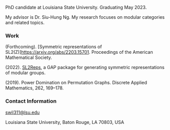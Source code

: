 PhD candidate at Louisiana State University. Graduating May 2023.

My advisor is Dr. Siu-Hung Ng. My research focuses on modular categories and related topics.

### Work

(Forthcoming). [Symmetric representations of SL2(Z)]https://arxiv.org/abs/2203.15701. Proceedings of the American Mathematical Society.

(2022). [SL2Reps](https://snw-0.github.io/sl2-reps/), a GAP package for generating symmetric representations of modular groups.

(2019). Power Domination on Permutation Graphs. Discrete Applied Mathematics, 262, 169–178.

### Contact Information

swil311@lsu.edu

Louisiana State University, Baton Rouge, LA 70803, USA

<!-- You can use the [editor on GitHub](https://github.com/snw-0/snw-0.github.io/edit/main/index.md) to maintain and preview the content for your website in Markdown files.

Whenever you commit to this repository, GitHub Pages will run [Jekyll](https://jekyllrb.com/) to rebuild the pages in your site, from the content in your Markdown files.

### Markdown

Markdown is a lightweight and easy-to-use syntax for styling your writing. It includes conventions for

```markdown
Syntax highlighted code block

# Header 1
## Header 2
### Header 3

- Bulleted
- List

1. Numbered
2. List

**Bold** and _Italic_ and `Code` text

[Link](url) and ![Image](src)
```

For more details see [Basic writing and formatting syntax](https://docs.github.com/en/github/writing-on-github/getting-started-with-writing-and-formatting-on-github/basic-writing-and-formatting-syntax).

### Jekyll Themes

Your Pages site will use the layout and styles from the Jekyll theme you have selected in your [repository settings](https://github.com/snw-0/snw-0.github.io/settings/pages). The name of this theme is saved in the Jekyll `_config.yml` configuration file.

### Support or Contact

Having trouble with Pages? Check out our [documentation](https://docs.github.com/categories/github-pages-basics/) or [contact support](https://support.github.com/contact) and we’ll help you sort it out. -->
